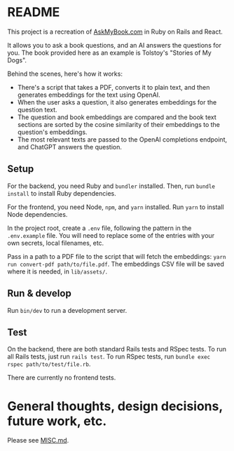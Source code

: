 # README

This project is a recreation of [AskMyBook.com](https://askmybook.com/) in Ruby on Rails and React.

It allows you to ask a book questions, and an AI answers the questions for you. The book provided here as an example is Tolstoy's "Stories of My Dogs".

Behind the scenes, here's how it works:

- There's a script that takes a PDF, converts it to plain text, and then generates embeddings for the text using OpenAI.
- When the user asks a question, it also generates embeddings for the question text.
- The question and book embeddings are compared and the book text sections are sorted by the cosine similarity of their embeddings to the question's embeddings.
- The most relevant texts are passed to the OpenAI completions endpoint, and ChatGPT answers the question.

## Setup

For the backend, you need Ruby and `bundler` installed. Then, run `bundle install` to install Ruby dependencies.

For the frontend, you need Node, `npm`, and `yarn` installed. Run `yarn` to install Node dependencies.

In the project root, create a `.env` file, following the pattern in the `.env.example` file. You will need to replace some of the entries with your own secrets, local filenames, etc.

Pass in a path to a PDF file to the script that will fetch the embeddings: `yarn run convert-pdf path/to/file.pdf`. The embeddings CSV file will be saved where it is needed, in `lib/assets/`.

## Run & develop

Run `bin/dev` to run a development server.

## Test

On the backend, there are both standard Rails tests and RSpec tests. To run all Rails tests, just run `rails test`. To run RSpec tests, run `bundle exec rspec path/to/test/file.rb`.

There are currently no frontend tests.

# General thoughts, design decisions, future work, etc.

Please see [MISC.md](/MISC.md).
